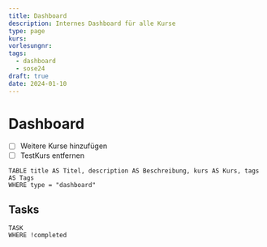 ```yaml
---
title: Dashboard
description: Internes Dashboard für alle Kurse
type: page
kurs: 
vorlesungnr: 
tags:
  - dashboard
  - sose24
draft: true
date: 2024-01-10
---
```


# Dashboard

- [ ] Weitere Kurse hinzufügen
- [ ] TestKurs entfernen

```dataview
TABLE title AS Titel, description AS Beschreibung, kurs AS Kurs, tags AS Tags
WHERE type = "dashboard"
```
## Tasks

```dataview
TASK
WHERE !completed
```
